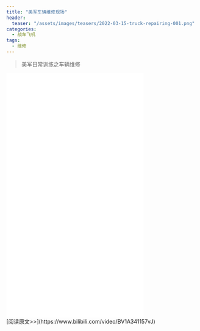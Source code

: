 ```yaml
---
title: "美军车辆维修现场"
header:
  teaser: "/assets/images/teasers/2022-03-15-truck-repairing-001.png"
categories:
  - 战车飞机
tags:
  - 维修
---
```


>美军日常训练之车辆维修

<iframe width="360px" height="640px" src="//player.bilibili.com/player.html?aid=424422088&bvid=BV1A341157vJ&cid=519098407&page=1" scrolling="no" border="0" frameborder="no" framespacing="0" allowfullscreen="true"> </iframe>
<br/>
[阅读原文>>](https://www.bilibili.com/video/BV1A341157vJ)
